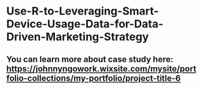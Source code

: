 # Use-R-to-Leveraging-Smart-Device-Usage-Data-for-Data-Driven-Marketing-Strategy
## You can learn more about case study here: https://johnnyngowork.wixsite.com/mysite/portfolio-collections/my-portfolio/project-title-6
